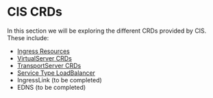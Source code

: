 # CIS CRDs
In this section we will be exploring the different CRDs provided by CIS. These include:

- [Ingress Resources](#ingress-resource-examples)
- [VirtualServer CRDs](#virtualserver-crd-examples)
- [TransportServer CRDs](#transportserver-crd-examples)
- [Service Type LoadBalancer](#service-type-loadbalancer-examples)
- IngressLink (to be completed)
- EDNS (to be completed)


